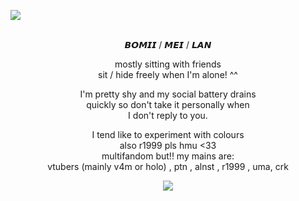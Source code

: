 ![](https://files.catbox.moe/sm9sbc.jpg)
<p align="center"><br/>
   𝘽𝙊𝙈𝙄𝙄 / 𝙈𝙀𝙄 / 𝙇𝘼𝙉
</p>

<p align="center">
  mostly sitting with friends<br/>
sit / hide freely when I'm alone! ^^<br/>
    </p>

  <p align="center">
  I'm pretty shy and my social battery drains<br/>
  quickly so don't take it personally when<br/>
  I don't reply to you.
  </p>

<p align="center">
I tend like to experiment with colours<br/>
also r1999 pls hmu <33<br/>
multifandom but!! my mains are:<br/>
vtubers (mainly v4m or holo) , ptn , alnst , r1999 , uma, crk
</p>

<p align="center">
   <img src="https://files.catbox.moe/jd3diy.png" />
</p>
